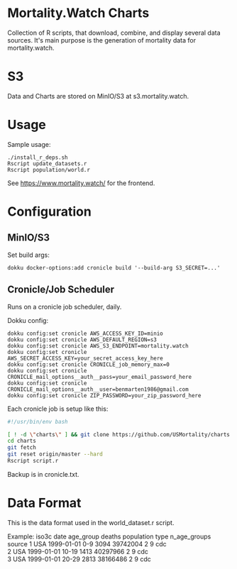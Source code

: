 # Mortality.Watch Charts
Collection of R scripts, that download, combine, and display several data sources.
It's main purpose is the generation of mortality data for mortality.watch.

# S3
Data and Charts are stored on MinIO/S3 at s3.mortality.watch.

# Usage
Sample usage:
```
./install_r_deps.sh
Rscript update_datasets.r
Rscript population/world.r
```

See https://www.mortality.watch/ for the frontend.

# Configuration

## MinIO/S3
Set build args:
```
dokku docker-options:add cronicle build '--build-arg S3_SECRET=...'
```

## Cronicle/Job Scheduler
Runs on a cronicle job scheduler, daily.

Dokku config:
```
dokku config:set cronicle AWS_ACCESS_KEY_ID=minio
dokku config:set cronicle AWS_DEFAULT_REGION=s3
dokku config:set cronicle AWS_S3_ENDPOINT=mortality.watch
dokku config:set cronicle AWS_SECRET_ACCESS_KEY=your_secret_access_key_here
dokku config:set cronicle CRONICLE_job_memory_max=0
dokku config:set cronicle CRONICLE_mail_options__auth__pass=your_email_password_here
dokku config:set cronicle CRONICLE_mail_options__auth__user=benmarten1986@gmail.com
dokku config:set cronicle ZIP_PASSWORD=your_zip_password_here
```

Each cronicle job is setup like this:
```sh
#!/usr/bin/env bash

[ ! -d \"charts\" ] && git clone https://github.com/USMortality/charts.git
cd charts
git fetch
git reset origin/master --hard
Rscript script.r
```

Backup is in cronicle.txt.

# Data Format
This is the data format used in the world_dataset.r script.

Example:
   iso3c date       age_group deaths population  type n_age_groups source
   <chr> <date>     <chr>      <int>      <dbl> <dbl>        <dbl> <chr> 
 1 USA   1999-01-01 0-9         3094   39742004     2            9 cdc   
 2 USA   1999-01-01 10-19       1413   40297966     2            9 cdc   
 3 USA   1999-01-01 20-29       2813   38166486     2            9 cdc   
